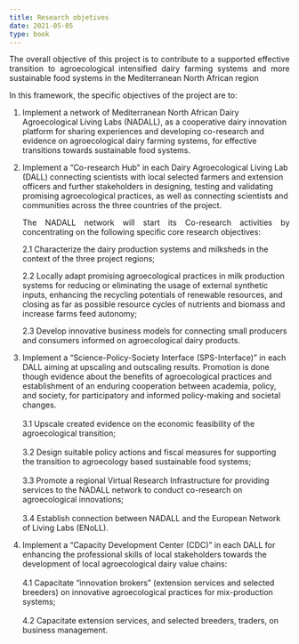 ```yaml
---
title: Research objetives
date: 2021-05-05
type: book
---
```


<!--more-->

<p style='text-align: justify;'>The overall objective of this project is to contribute to a supported effective transition to agroecological intensified dairy farming systems and more sustainable food systems in the Mediterranean North African region </p>

In this framework, the specific objectives of the project are to:	

1.	 Implement a network of Mediterranean North African Dairy Agroecological Living Labs (NADALL), as a cooperative dairy innovation platform for sharing experiences and developing co-research and evidence on agroecological dairy farming systems, for effective transitions towards sustainable food systems.</br>

2.	Implement a “Co-research Hub” in each Dairy Agroecological Living Lab (DALL) connecting scientists with local selected farmers and extension officers and further stakeholders in designing, testing and validating promising agroecological practices, as well as connecting scientists and communities across the three countries of the project.</br>

    <p style='text-align: justify;'>The NADALL network will start its Co-research activities by concentrating on the following specific core research objectives:</p>
  
    2.1	Characterize the dairy production systems and milksheds in the context of the three project regions;</br>
   
    2.2	Locally adapt promising agroecological practices in milk production systems for reducing or eliminating the usage of external synthetic inputs, enhancing the recycling potentials of renewable resources, and closing as far as possible resource cycles of nutrients and biomass and increase farms feed autonomy;</br>
   
    2.3	Develop innovative business models for connecting small producers and consumers informed on agroecological dairy products.

3.	Implement a “Science-Policy-Society Interface (SPS-Interface)” in each DALL aiming at upscaling and outscaling results. Promotion is done though evidence about the benefits of agroecological practices and establishment of an enduring cooperation between academia, policy, and society, for participatory and informed policy-making and societal changes.</br>
    </br>
    3.1	Upscale created evidence on the economic feasibility of the agroecological transition;</br> 
    </br>
    3.2	Design suitable policy actions and fiscal measures for supporting the transition to agroecology based sustainable food systems;</br> 
    </br>
    3.3	Promote a regional Virtual Research Infrastructure for providing services to the NADALL network to conduct co-research on agroecological innovations;</br> 
    </br>
    3.4	Establish connection between NADALL and the European Network of Living Labs (ENoLL).</br>

4.	Implement a “Capacity Development Center (CDC)” in each DALL for enhancing the professional skills of local stakeholders towards the development of local agroecological dairy value chains:</br>
   	</br>
  	4.1	Capacitate “innovation brokers” (extension services and selected breeders) on innovative agroecological practices for mix-production systems;</br> 
    </br>
    4.2	Capacitate extension services, and selected breeders, traders, on business management.</br>
